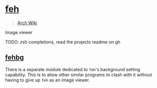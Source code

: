 # [feh](https://github.com/derf/feh)

> [Arch Wiki](https://wiki.archlinux.org/index.php/feh)

Image viewer

TODO: zsh completions, read the projects readme on gh

## [fehbg](../fehbg)

There is a separate module dedicated to `feh`'s background setting capability.
This is to allow other similar programs to clash with it without having to
give up `feh` as an image viewer.
